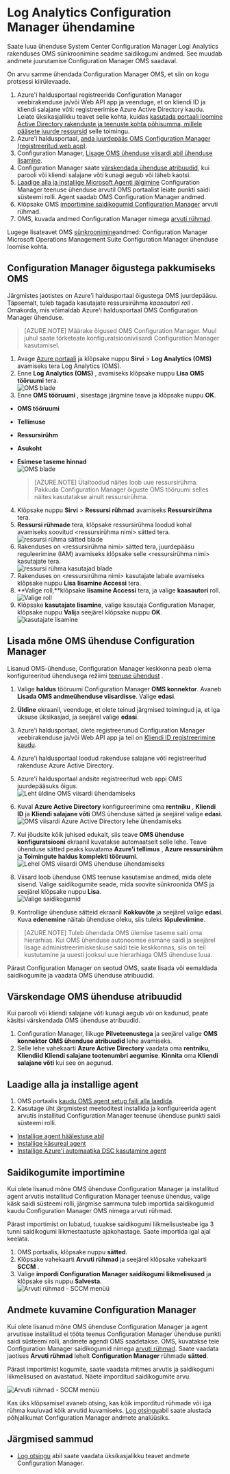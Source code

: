 <properties
    pageTitle="Log Analytics Configuration Manager ühenduse | Microsoft Azure'i"
    description="Selles artiklis kirjeldatakse juhiseid Log Analytics Configuration Manager ühendamiseks ja käivitage andmete analüüsimine."
    services="log-analytics"
    documentationCenter=""
    authors="bandersmsft"
    manager="jwhit"
    editor=""/>

<tags
    ms.service="log-analytics"
    ms.workload="na"
    ms.tgt_pltfrm="na"
    ms.devlang="na"
    ms.topic="article"
    ms.date="08/29/2016"
    ms.author="banders"/>

# <a name="connect-configuration-manager-to-log-analytics"></a>Log Analytics Configuration Manager ühendamine

Saate luua ühenduse System Center Configuration Manager Logi Analytics rakenduses OMS sünkroonimine seadme saidikogumi andmed. See muudab andmete juurutamise Configuration Manager OMS saadaval.

On arvu samme ühendada Configuration Manager OMS, et siin on kogu protsessi kiirülevaade.

1. Azure'i haldusportaal registreerida Configuration Manager veebirakenduse ja/või Web API app ja veenduge, et on kliendi ID ja kliendi salajane võti: registreerimise Azure Active Directory kaudu. Leiate üksikasjalikku teavet selle kohta, kuidas [kasutada portaali loomine Active Directory rakenduste ja teenuste kohta põhisumma, millele pääsete juurde ressursid](../resource-group-create-service-principal-portal.md) selle toimingu.
2. Azure'i haldusportaal, [anda juurdepääs OMS Configuration Manager (registreeritud web app)](#provide-configuration-manager-with-permissions-to-oms).
3. Configuration Manager, [Lisage OMS ühenduse viisardi abil ühenduse lisamine](#add-an-oms-connection-to-configuration-manager).
4. Configuration Manager saate [värskendada ühenduse atribuudid,](#update-oms-connection-properties) kui parooli või kliendi salajane võti kunagi aegub või läheb kaotsi.
5. [Laadige alla ja installige Microsoft Agenti jälgimine](#download-and-install-the-agent) Configuration Manager teenuse ühenduse arvutil OMS portaalist leiate punkti saidi süsteemi rolli. Agent saadab OMS Configuration Manager andmed.
6. Klõpsake OMS [importimine saidikogumid Configuration Manager](#import-collections) arvuti rühmad.
7. OMS, kuvada andmed Configuration Manager nimega [arvuti rühmad](log-analytics-computer-groups.md).

Lugege lisateavet OMS [sünkroonimine](https://technet.microsoft.com/library/mt757374.aspx)andmed: Configuration Manager Microsoft Operations Management Suite Configuration Manager ühenduse loomise kohta.



## <a name="provide-configuration-manager-with-permissions-to-oms"></a>Configuration Manager õigustega pakkumiseks OMS

Järgmistes jaotistes on Azure'i haldusportaal õigustega OMS juurdepääsu. Täpsemalt, tuleb tagada kasutajate ressursirühma *kaasautori roll* . Omakorda, mis võimaldab Azure'i haldusportaal OMS Configuration Manager ühenduse.

>[AZURE.NOTE] Määrake õigused OMS Configuration Manager. Muul juhul saate tõrketeate konfiguratsiooniviisardi Configuration Manager kasutamisel.


1. Avage [Azure portaali](https://portal.azure.com/) ja klõpsake nuppu **Sirvi** > **Log Analytics (OMS)** avamiseks tera Log Analytics (OMS).  
2. Enne **Log Analytics (OMS)** , avamiseks klõpsake nuppu **Lisa** **OMS tööruumi** tera.  
  ![OMS blade](./media/log-analytics-sccm/sccm-azure01.png)
3. Enne **OMS tööruumi** , sisestage järgmine teave ja klõpsake nuppu **OK**.
  - **OMS tööruumi**
  - **Tellimuse**
  - **Ressursirühm**
  - **Asukoht**
  - **Esimese taseme hinnad**  
    ![OMS blade](./media/log-analytics-sccm/sccm-azure02.png)  

    >[AZURE.NOTE] Ülaltoodud näites loob uue ressursirühma. Pakkuda Configuration Manager õiguste OMS tööruumi selles näites kasutatakse ainult ressursirühma.

4. Klõpsake nuppu **Sirvi** > **Ressursi rühmad** avamiseks **Ressursirühma** tera.
5. **Ressursi rühmade** tera, klõpsake ressursirühma loodud kohal avamiseks soovitud &lt;ressursirühma nimi&gt; sätted tera.  
  ![ressursi rühma sätted blade](./media/log-analytics-sccm/sccm-azure03.png)
6. Rakenduses on &lt;ressursirühma nimi&gt; sätted tera, juurdepääsu reguleerimine (IAM) avamiseks klõpsake selle &lt;ressursirühma nimi&gt; kasutajate tera.  
  ![ressursi rühma kasutajad blade](./media/log-analytics-sccm/sccm-azure04.png)  
7. Rakenduses on &lt;ressursirühma nimi&gt; kasutajate labale avamiseks klõpsake nuppu **Lisa** **lisamine Accessi** tera.
8. **Valige roll,**klõpsake **lisamine Accessi** tera, ja valige **kaasautori** roll.  
  ![Valige roll](./media/log-analytics-sccm/sccm-azure05.png)  
9. Klõpsake **kasutajate lisamine**, valige kasutaja Configuration Manager, klõpsake nuppu **Vali**ja seejärel klõpsake nuppu **OK**.  
  ![kasutajate lisamine](./media/log-analytics-sccm/sccm-azure06.png)  


## <a name="add-an-oms-connection-to-configuration-manager"></a>Lisada mõne OMS ühenduse Configuration Manager

Lisanud OMS-ühenduse, Configuration Manager keskkonna peab olema konfigureeritud ühendusega režiimi [teenuse ühendust](https://technet.microsoft.com/library/mt627781.aspx) .

1. Valige **haldus** tööruumi Configuration Manager **OMS konnektor**. Avaneb **Lisada OMS andmeühenduse viisardisse**. Valige **edasi**.

2. **Üldine** ekraanil, veenduge, et olete teinud järgmised toimingud ja, et iga üksuse üksikasjad, ja seejärel valige **edasi**.
  1. Azure'i haldusportaal, olete registreerunud Configuration Manager veebirakenduse ja/või Web API app ja teil on [Kliendi ID registreerimine kaudu](../active-directory/active-directory-integrating-applications.md).
  2. Azure'i haldusportaal loodud rakenduse salajane võti registreeritud rakenduse Azure Active Directory.  
  3. Azure'i haldusportaal andsite registreeritud web appi OMS juurdepääsuks õigus.  
  ![Leht üldine OMS viisardi ühendamiseks](./media/log-analytics-sccm/sccm-console-general01.png)

3. Kuval **Azure Active Directory** konfigureerimine oma **rentniku** , **Kliendi ID** ja **Kliendi salajane võti** OMS ühenduse sätted ja seejärel valige **edasi**.  
  ![OMS viisardi Azure Active Directory lehe ühendamiseks](./media/log-analytics-sccm/sccm-wizard-tenant-filled03.png)

4. Kui jõudsite kõik juhised edukalt, siis teave **OMS ühenduse konfiguratsiooni** ekraanil kuvatakse automaatselt selle lehe. Teave ühenduse sätted peaks kuvatama **Azure'i tellimus** , **Azure ressursirühm** ja **Toimingute haldus komplekti tööruumi**.  
  ![Lehel OMS viisardi OMS ühenduse ühendamiseks](./media/log-analytics-sccm/sccm-wizard-configure04.png)

5. Viisard loob ühenduse OMS teenuse kasutamise andmed, mida olete sisend. Valige saidikogumite seade, mida soovite sünkroonida OMS ja seejärel klõpsake nuppu **Lisa**.  
  ![Valige saidikogumid](./media/log-analytics-sccm/sccm-wizard-add-collections05.png)

6. Kontrollige ühenduse sätteid ekraanil **Kokkuvõte** ja seejärel valige **edasi**. Kuva **edenemine** näitab ühenduse oleku, siis tuleks **lõpuleviimine**.

>[AZURE.NOTE] Tuleb ühendada OMS ülemise taseme saiti oma hierarhias. Kui OMS ühenduse autonoomse esmane saidi ja seejärel lisage administreerimiskeskuse saidi teie keskkonnas, siis on teil kustutamine ja uuesti jooksul uue hierarhiaga OMS ühenduse luua.

Pärast Configuration Manager on seotud OMS, saate lisada või eemaldada saidikogumite ja vaadata OMS ühenduse atribuudid.

## <a name="update-oms-connection-properties"></a>Värskendage OMS ühenduse atribuudid

Kui parooli või kliendi salajane võti kunagi aegub või on kadunud, peate käsitsi värskendada OMS ühenduse atribuudid.

1. Configuration Manager, liikuge **Pilveteenustega** ja seejärel valige **OMS konnektor** **OMS ühenduse atribuudid** lehe avamiseks.
2. Selle lehe vahekaarti **Azure Active Directory** vaadata oma **rentniku**, **Kliendiid** **Kliendi salajane tootenumbri aegumise**. **Kinnita** oma **Kliendi salajane võti** kui see on aegunud.


## <a name="download-and-install-the-agent"></a>Laadige alla ja installige agent

1. OMS portaalis [kaudu OMS agent setup faili alla laadida](log-analytics-windows-agents.md#download-the-agent-setup-file-from-oms).
2. Kasutage üht järgmistest meetoditest installida ja konfigureerida agent arvutis installitud Configuration Manager teenuse ühenduse punkti saidi süsteemi rolli.
  - [Installige agent häälestuse abil](log-analytics-windows-agents.md#install-the-agent-using-setup)
  - [Installige käsureal agent](log-analytics-windows-agents.md#install-the-agent-using-the-command-line)
  - [Installige Azure'i automaatika DSC kasutamine agent](log-analytics-windows-agents.md#install-the-agent-using-dsc-in-azure-automation)


## <a name="import-collections"></a>Saidikogumite importimine

Kui olete lisanud mõne OMS ühenduse Configuration Manager ja installitud agent arvutis installitud Configuration Manager teenuse ühendus, valige käsk saidi süsteemi rolli, järgmise sammuna tuleb importida saidikogumid kaudu Configuration Manager OMS nimega arvuti rühmad.

Pärast importimist on lubatud, tuuakse saidikogumi liikmelisusteabe iga 3 tunni saidikogumi liikmestaatuste ajakohastage. Saate importida igal ajal keelata.

1. OMS portaalis, klõpsake nuppu **sätted**.
2. Klõpsake vahekaarti **Arvuti rühmad** ja seejärel klõpsake vahekaarti **SCCM** .
3. Valige **impordi Configuration Manager saidikogumi liikmelisused** ja klõpsake siis nuppu **Salvesta**.  
  ![Arvuti rühmad - SCCM menüü](./media/log-analytics-sccm/sccm-computer-groups01.png)

## <a name="view-data-from-configuration-manager"></a>Andmete kuvamine Configuration Manager

Kui olete lisanud mõne OMS ühenduse Configuration Manager ja agent arvutisse installitud ei tööta teenus Configuration Manager ühenduse punkti saidi süsteemi rolli, andmete agendi OMS saadetakse. OMS, kuvatakse teie Configuration Manager saidikogumid nimega [arvuti rühmad](log-analytics-computer-groups.md). Saate vaadata jaotises **Arvuti rühmad** lehelt **Configuration Manager** rühmade **sätted**.

Pärast importimist kogumite, saate vaadata mitmes arvutis ja saidikogumi liikmelisused on avastatud. Näete imporditud saidikogumite arvu.

![Arvuti rühmad - SCCM menüü](./media/log-analytics-sccm/sccm-computer-groups02.png)

Kas üks klõpsamisel avaneb otsing, kas kõik imporditud rühmade või iga rühma kuuluvad kõik arvutid kuvamiseks. [Log otsingu](log-analytics-log-searches.md)abil saate alustada põhjalikumat Configuration Manager andmete analüüsiks.

## <a name="next-steps"></a>Järgmised sammud

- [Log otsingu](log-analytics-log-searches.md) abil saate vaadata üksikasjalikku teavet andmete Configuration Manager.
